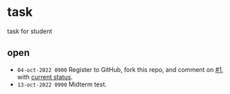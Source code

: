 # task
task for student


## open
+ `04-oct-2022 0900` Register to GitHub, fork this repo, and comment on [#1](https://github.com/dudung/nt6094-01-2022-1/issues/1), with [current status](01).
+ `13-oct-2022 0900` Midterm test.
